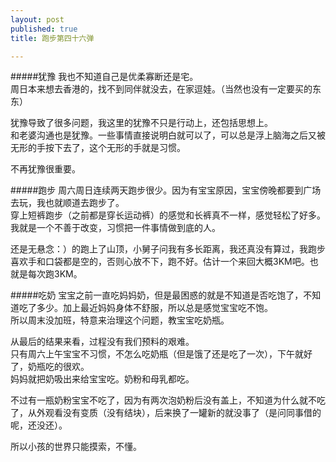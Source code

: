 ```yaml
---
layout: post
published: true
title: 跑步第四十六弹

---
```

#####犹豫
我也不知道自己是优柔寡断还是宅。  
周日本来想去香港的，找不到同伴就没去，在家逗娃。（当然也没有一定要买的东东）  

犹豫导致了很多问题，我这里的犹豫不只是行动上，还包括思想上。  
和老婆沟通也是犹豫。一些事情直接说明白就可以了，可以总是浮上脑海之后又被无形的手按下去了，这个无形的手就是习惯。  

不再犹豫很重要。  

#####跑步
周六周日连续两天跑步很少。因为有宝宝原因，宝宝傍晚都要到广场去玩，我也就顺道去跑步了。  
穿上短裤跑步（之前都是穿长运动裤）的感觉和长裤真不一样，感觉轻松了好多。我就是一个不善于改变，习惯把一件事情做到底的人。  

还是无悬念：）的跑上了山顶，小舅子问我有多长距离，我还真没有算过，我跑步喜欢手和口袋都是空的，否则心放不下，跑不好。估计一个来回大概3KM吧。也就是每次跑3KM。  

#####吃奶
宝宝之前一直吃妈妈奶，但是最困惑的就是不知道是否吃饱了，不知道吃了多少。加上最近妈妈身体不舒服，所以总是感觉宝宝吃不饱。  
所以周末没加班，特意来治理这个问题，教宝宝吃奶瓶。  

从最后的结果来看，过程没有我们预料的艰难。  
只有周六上午宝宝不习惯，不怎么吃奶瓶（但是饿了还是吃了一次），下午就好了，奶瓶吃的很欢。  
妈妈就把奶吸出来给宝宝吃。奶粉和母乳都吃。  

不过有一瓶奶粉宝宝不吃了，因为有两次泡奶粉后没有盖上，不知道为什么就不吃了，从外观看没有变质（没有结块），后来换了一罐新的就没事了（是问同事借的呢，还没还）。  

所以小孩的世界只能摸索，不懂。